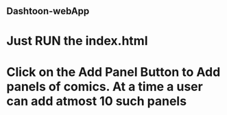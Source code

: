 ## Dashtoon-webApp

# Just RUN the index.html
# Click on the Add Panel Button to Add panels of comics. At a time a user can add atmost 10 such panels
